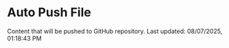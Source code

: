 # Auto Push File

Content that will be pushed to GitHub repository.
Last updated: 08/07/2025, 01:18:43 PM